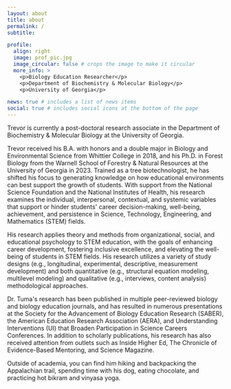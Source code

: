 ```yaml
---
layout: about
title: about
permalink: /
subtitle: 

profile:
  align: right
  image: prof_pic.jpg
  image_circular: false # crops the image to make it circular
  more_info: >
    <p>Biology Education Researcher</p>
    <p>Department of Biochemistry & Molecular Biology</p>
    <p>University of Georgia</p>

news: true # includes a list of news items
social: true # includes social icons at the bottom of the page
---
```


Trevor is currently a post-doctoral research associate in the Department of Biochemistry & Molecular Biology at the University of Georgia. 

Trevor received his B.A. with honors and a double major in Biology and Environmental Science from Whittier College in 2018, and his Ph.D. in Forest Biology from the Warnell School of Forestry & Natural Resources at the University of Georgia in 2023. Trained as a tree biotechnologist, he has shifted his focus to generating knowledge on how educational environments can best support the growth of students. With support from the National Science Foundation and the National Institutes of Health, his research examines the individual, interpersonal, contextual, and systemic variables that support or hinder students' career decision-making, well-being, achievement, and persistence in Science, Technology, Engineering, and Mathematics (STEM) fields. 

His research applies theory and methods from organizational, social, and educational psychology to STEM education, with the goals of enhancing career development, fostering inclusive excellence, and elevating the well-being of students in STEM fields. His research utilizes a variety of study designs (e.g., longitudinal, experimental, descriptive, measurement development) and both quantitative (e.g., structural equation modeling, multilevel modeling) and qualitative (e.g., interviews, content analysis) methodological approaches.

Dr. Tuma's research has been published in multiple peer-reviewed biology and biology education journals, and has resulted in numerous presentations at the Society for the Advancement of Biology Education Research (SABER), the American Education Research Association (AERA), and Understanding Interventions (UI) that Broaden Participation in Science Careers Conferences. In addition to scholarly publications, his research has also received attention from outlets such as Inside Higher Ed, The Chronicle of Evidence-Based Mentoring, and Science Magazine. 

Outside of academia, you can find him hiking and backpacking the Appalachian trail, spending time with his dog, eating chocolate, and practicing hot bikram and vinyasa yoga. 

